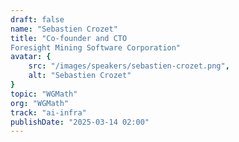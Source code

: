 ```yaml
---
draft: false
name: "Sebastien Crozet"
title: "Co-founder and CTO
Foresight Mining Software Corporation"
avatar: {
    src: "/images/speakers/sebastien-crozet.png",
    alt: "Sebastien Crozet"
}
topic: "WGMath"
org: "WGMath"
track: "ai-infra"
publishDate: "2025-03-14 02:00"
---
```

